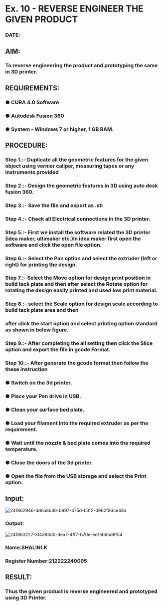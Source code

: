 # Ex. 10 - REVERSE ENGINEER THE GIVEN PRODUCT

### DATE: 

## AIM: 
### To reverse engineering the product and prototyping the same in 3D printer.

## REQUIREMENTS:
### ●	CURA 4.0 Software
### ●	 Autodesk Fusion 360
### ●	 System - Windows 7 or higher, 1 GB RAM.

## PROCEDURE:
### Step 1.:- Duplicate all the geometric features for the given object using vernier caliper, measuring tapes or any instruments provided
### Step 2.:- Design the geometric features in 3D using auto desk fusion 360.
### Step 3.:- Save the file and export as .stl
### Step 4.:- Check all Electrical connections in the 3D printer.
### Step 5.:- First we install the software related the 3D printer (idea maker, ultimaker etc.)In idea maker first open the software and click the open file option.
### Step 6.:- Select the Pan option and select the extruder (left or right) for printing the design.
### Step 7.:- Select the Move option for design print position in build tack plate and then after select the Rotate option for rotating the design easily printed and used low print material.
### Step 8.:- select the Scale option for design scale according to build tack plate area and then
### after click the start option and select printing option standard as shown in below figure.
### Step 9.:- After completing the all setting then click the Slice option and export the file in gcode Format.
### Step 10.:- After generate the gcode format then follow the these instruction 
  ###   ●	Switch on the 3d printer.
  ###   ●	Place your Pen drive in USB.
  ###   ●	Clean your surface bed plate.
  ###   ●	Load your filament into the required extruder as per the requirement.
  ###   ●	Wait until the nozzle & bed plate comes into the required temperature.
  ###   ●	Close the doors of the 3d printer.
  ###   ●	Open the file from the USB storage and select the Print option.

## Input:
![241862946-dd6a8b36-b997-475d-b3f2-d962f9dce48a](https://github.com/shalinikannan23/Ex.-10---REVERSE-ENGINEER-THE-GIVEN-PRODUCT/assets/118656529/0eb5f01a-9138-4cd3-8e2a-a83d4fc5d7c8)

### Output:
![241863227-3f4383d0-dea7-4ff7-b70e-ed1eb6bd8f54](https://github.com/shalinikannan23/Ex.-10---REVERSE-ENGINEER-THE-GIVEN-PRODUCT/assets/118656529/dd8faf15-7f46-4831-8aaa-b587c8d382eb)


### Name:SHALINI.K
### Register Number:212222240095

## RESULT:
###   Thus the given product is reverse engineered and prototyped using 3D Printer.
